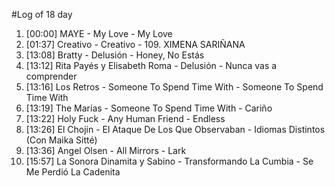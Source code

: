 #Log of 18 day

1. [00:00] MAYE - My Love - My Love
1. [01:37] Creativo - Creativo - 109. XIMENA SARIÑANA
1. [13:08] Bratty - Delusión - Honey, No Estás
1. [13:12] Rita Payés y Elisabeth Roma - Delusión - Nunca vas a comprender
1. [13:16] Los Retros - Someone To Spend Time With - Someone To Spend Time With
1. [13:19] The Marías - Someone To Spend Time With - Cariño
1. [13:22] Holy Fuck - Any Human Friend - Endless
1. [13:26] El Chojin - El Ataque De Los Que Observaban - Idiomas Distintos (Con Maika Sitté)
1. [13:36] Angel Olsen - All Mirrors - Lark
1. [15:57] La Sonora Dinamita y Sabino - Transformando La Cumbia - Se Me Perdió La Cadenita
